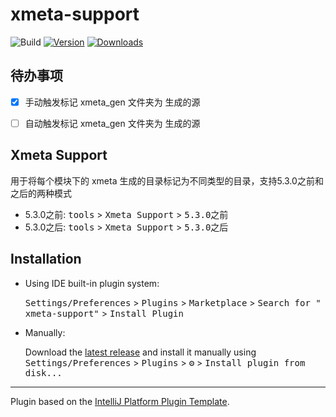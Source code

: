 # xmeta-support

![Build](https://github.com/marioplus/xmeta-support/workflows/Build/badge.svg)
[![Version](https://img.shields.io/jetbrains/plugin/v/PLUGIN_ID.svg)](https://plugins.jetbrains.com/plugin/PLUGIN_ID)
[![Downloads](https://img.shields.io/jetbrains/plugin/d/PLUGIN_ID.svg)](https://plugins.jetbrains.com/plugin/PLUGIN_ID)

## 待办事项

- [x] 手动触发标记 xmeta_gen 文件夹为 生成的源
- [ ] 自动触发标记 xmeta_gen 文件夹为 生成的源


<!-- Plugin description -->

## Xmeta Support

用于将每个模块下的 xmeta 生成的目录标记为不同类型的目录，支持5.3.0之前和之后的两种模式

- 5.3.0之前: <kbd>tools</kbd> > <kbd>Xmeta Support</kbd> > <kbd>5.3.0之前</kbd>
- 5.3.0之后: <kbd>tools</kbd> > <kbd>Xmeta Support</kbd> > <kbd>5.3.0之后</kbd>

<!-- Plugin description end -->

## Installation

- Using IDE built-in plugin system:

  <kbd>Settings/Preferences</kbd> > <kbd>Plugins</kbd> > <kbd>Marketplace</kbd> > <kbd>Search for "
  xmeta-support"</kbd> >
  <kbd>Install Plugin</kbd>

- Manually:

  Download the [latest release](https://github.com/marioplus/xmeta-support/releases/latest) and install it manually
  using
  <kbd>Settings/Preferences</kbd> > <kbd>Plugins</kbd> > <kbd>⚙️</kbd> > <kbd>Install plugin from disk...</kbd>

---
Plugin based on the [IntelliJ Platform Plugin Template][template].

[template]: https://github.com/JetBrains/intellij-platform-plugin-template
